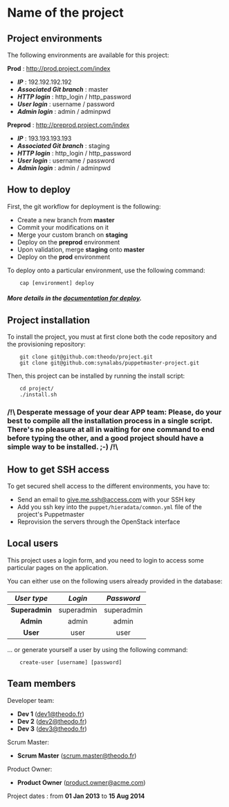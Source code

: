 Name of the project
===================

Project environments
--------------------
The following environments are available for this project:

**Prod** : http://prod.project.com/index
  - ***IP*** : 192.192.192.192
  - ***Associated Git branch*** : master
  - ***HTTP login*** : http_login / http_password
  - ***User login*** : username / password
  - ***Admin login*** : admin / adminpwd

**Preprod** : http://preprod.project.com/index
  - ***IP*** : 193.193.193.193
  - ***Associated Git branch*** : staging
  - ***HTTP login*** : http_login / http_password
  - ***User login*** : username / password
  - ***Admin login*** : admin / adminpwd

How to deploy
-------------
First, the git workflow for deployment is the following:
  - Create a new branch from **master**
  - Commit your modifications on it
  - Merge your custom branch on **staging**
  - Deploy on the **preprod** environment
  - Upon validation, merge **staging** onto **master**
  - Deploy on the **prod** environment

To deploy onto a particular environment, use the following command:
```
    cap [environment] deploy
```
##### More details in the [documentation for deploy].

[documentation for deploy]: app/Resources/doc/deploy.md

Project installation
--------------------
To install the project, you must at first clone both the code repository and the provisioning repository:
```
    git clone git@github.com:theodo/project.git
    git clone git@github.com:synalabs/puppetmaster-project.git
```

Then, this project can be installed by running the install script:
```
    cd project/
    ./install.sh
```
### /!\ Desperate message of your dear APP team: Please, do your best to compile all the installation process in a single script. There's no pleasure at all in waiting for one command to end before typing the other, and a good project should have a simple way to be installed. ;-) /!\

How to get SSH access
---------------------
To get secured shell access to the different environments, you have to:
  - Send an email to give.me.ssh@access.com with your SSH key
  - Add you ssh key into the `puppet/hieradata/common.yml` file of the project's Puppetmaster
  - Reprovision the servers through the OpenStack interface



Local users
----------
This project uses a login form, and you need to login to access some particular pages on the application.

You can either use on the following users already provided in the database:

| ***User type***    | ***Login***    | ***Password***    |
|:------------------:|:--------------:|:-----------------:|
| **Superadmin**     | superadmin     | superadmin        |
| **Admin**          | admin          | admin             |
| **User**           | user           | user              |


... or generate yourself a user by using the following command:
```
    create-user [username] [password]
```

Team members
------------

Developer team:
  - **Dev 1** (dev1@theodo.fr)
  - **Dev 2** (dev2@theodo.fr)
  - **Dev 3** (dev3@theodo.fr)

Scrum Master:
  - **Scrum Master** (scrum.master@theodo.fr)

Product Owner:
  - **Product Owner** (product.owner@acme.com)
 
Project dates : from **01 Jan 2013** to **15 Aug 2014** 
